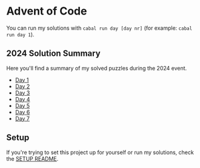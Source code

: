 # Advent of Code

You can run my solutions with `cabal run day [day nr]` (for example: `cabal run day 1`).

## 2024 Solution Summary

Here you'll find a summary of my solved puzzles during the 2024 event.

- [Day 1](./lib/Day1.hs)
- [Day 2](./lib/Day2.hs)
- [Day 3](./lib/Day3.hs)
- [Day 4](./lib/Day4.hs)
- [Day 5](./lib/Day5.hs)
- [Day 6](./lib/Day6.hs)
- [Day 7](./lib/Day7.hs)

## Setup

If you're trying to set this project up for yourself or run my solutions, check the [SETUP README](SETUP.md).

